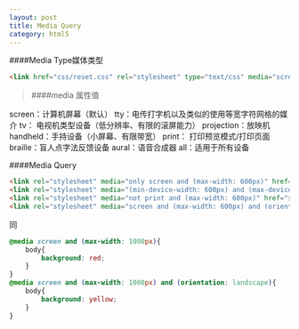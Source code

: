 ```yaml
---
layout: post
title: Media Query 
category: html5
---
```


####Media Type媒体类型

```html
<link href="css/reset.css" rel="stylesheet" type="text/css" media="screen" />"
```

>####media 属性值

screen：计算机屏幕（默认）
tty：电传打字机以及类似的使用等宽字符网格的媒介
tv：	电视机类型设备（低分辨率、有限的滚屏能力）
projection：放映机
handheld：手持设备（小屏幕、有限带宽）
print：	打印预览模式/打印页面
braille：盲人点字法反馈设备
aural：语音合成器
all：适用于所有设备

####Media Query

```html
<link rel="stylesheet" media="only screen and (max-width: 600px)" href="small.css" />
<link rel="stylesheet" media="(min-device-width: 600px) and (max-device-width: 1000px)" href="small.css" />
<link rel="stylesheet" media="not print and (max-width: 600px)" href="small.css" />
<link rel="stylesheet" media="screen and (max-width: 600px) and (orientation: landscape)" href="small.css" />
```
同

```css
@media screen and (max-width: 1000px){
	body{
		background: red;
	}
}
@media screen and (max-width: 1000px) and (orientation: landscape){
	body{
		background: yellow;
	}
}
```